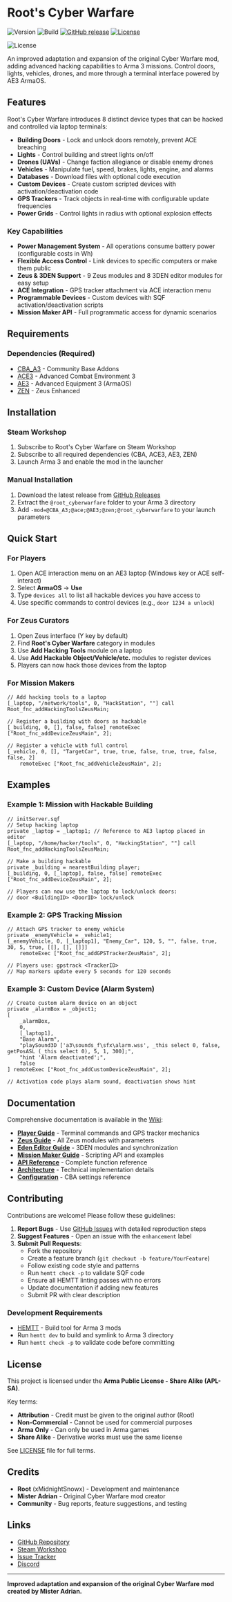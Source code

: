 # Root's Cyber Warfare

![Version](https://img.shields.io/badge/version-2.20.1-blue)
![Build](https://img.shields.io/badge/Build-Passing-green)
[![GitHub release](https://img.shields.io/github/release/A3-Root/Root_Cyberwarfare.svg)](https://github.com/A3-Root/Root_Cyberwarfare/releases)
[![License](https://img.shields.io/badge/License-APL--SA-blue.svg)](https://github.com/A3-Root/Root_Cyberwarfare/blob/master/LICENSE)

![License](https://data.bistudio.com/images/license/APL-SA.png)

An improved adaptation and expansion of the original Cyber Warfare mod, adding advanced hacking capabilities to Arma 3 missions. Control doors, lights, vehicles, drones, and more through a terminal interface powered by AE3 ArmaOS.

## Features

Root's Cyber Warfare introduces 8 distinct device types that can be hacked and controlled via laptop terminals:

- **Building Doors** - Lock and unlock doors remotely, prevent ACE breaching
- **Lights** - Control building and street lights on/off
- **Drones (UAVs)** - Change faction allegiance or disable enemy drones
- **Vehicles** - Manipulate fuel, speed, brakes, lights, engine, and alarms
- **Databases** - Download files with optional code execution
- **Custom Devices** - Create custom scripted devices with activation/deactivation code
- **GPS Trackers** - Track objects in real-time with configurable update frequencies
- **Power Grids** - Control lights in radius with optional explosion effects

### Key Capabilities

- **Power Management System** - All operations consume battery power (configurable costs in Wh)
- **Flexible Access Control** - Link devices to specific computers or make them public
- **Zeus & 3DEN Support** - 9 Zeus modules and 8 3DEN editor modules for easy setup
- **ACE Integration** - GPS tracker attachment via ACE interaction menu
- **Programmable Devices** - Custom devices with SQF activation/deactivation scripts
- **Mission Maker API** - Full programmatic access for dynamic scenarios

## Requirements

### Dependencies (Required)

- [CBA_A3](https://github.com/CBATeam/CBA_A3) - Community Base Addons
- [ACE3](https://github.com/acemod/ACE3) - Advanced Combat Environment 3
- [AE3](https://github.com/y0014984/Advanced-Equipment) - Advanced Equipment 3 (ArmaOS)
- [ZEN](https://github.com/zen-mod/ZEN) - Zeus Enhanced

## Installation

### Steam Workshop

1. Subscribe to Root's Cyber Warfare on Steam Workshop
2. Subscribe to all required dependencies (CBA, ACE3, AE3, ZEN)
3. Launch Arma 3 and enable the mod in the launcher

### Manual Installation

1. Download the latest release from [GitHub Releases](https://github.com/A3-Root/Root_Cyberwarfare/releases)
2. Extract the `@root_cyberwarfare` folder to your Arma 3 directory
3. Add `-mod=@CBA_A3;@ace;@AE3;@zen;@root_cyberwarfare` to your launch parameters

## Quick Start

### For Players

1. Open ACE interaction menu on an AE3 laptop (Windows key or ACE self-interact)
2. Select **ArmaOS** -> **Use**
3. Type `devices all` to list all hackable devices you have access to
4. Use specific commands to control devices (e.g., `door 1234 a unlock`)

### For Zeus Curators

1. Open Zeus interface (Y key by default)
2. Find **Root's Cyber Warfare** category in modules
3. Use **Add Hacking Tools** module on a laptop
4. Use **Add Hackable Object/Vehicle/etc.** modules to register devices
5. Players can now hack those devices from the laptop

### For Mission Makers

```sqf
// Add hacking tools to a laptop
[_laptop, "/network/tools", 0, "HackStation", ""] call Root_fnc_addHackingToolsZeusMain;

// Register a building with doors as hackable
[_building, 0, [], false, false] remoteExec ["Root_fnc_addDeviceZeusMain", 2];

// Register a vehicle with full control
[_vehicle, 0, [], "TargetCar", true, true, false, true, true, false, false, 2]
    remoteExec ["Root_fnc_addVehicleZeusMain", 2];
```

## Examples

### Example 1: Mission with Hackable Building

```sqf
// initServer.sqf
// Setup hacking laptop
private _laptop = _laptop1; // Reference to AE3 laptop placed in editor
[_laptop, "/home/hacker/tools", 0, "HackingStation", ""] call Root_fnc_addHackingToolsZeusMain;

// Make a building hackable
private _building = nearestBuilding player;
[_building, 0, [_laptop], false, false] remoteExec ["Root_fnc_addDeviceZeusMain", 2];

// Players can now use the laptop to lock/unlock doors:
// door <BuildingID> <DoorID> lock/unlock
```

### Example 2: GPS Tracking Mission

```sqf
// Attach GPS tracker to enemy vehicle
private _enemyVehicle = _vehicle1;
[_enemyVehicle, 0, [_laptop1], "Enemy_Car", 120, 5, "", false, true, 30, 5, true, [[], [], []]]
    remoteExec ["Root_fnc_addGPSTrackerZeusMain", 2];

// Players use: gpstrack <TrackerID>
// Map markers update every 5 seconds for 120 seconds
```

### Example 3: Custom Device (Alarm System)

```sqf
// Create custom alarm device on an object
private _alarmBox = _object1;
[
    _alarmBox,
    0,
    [_laptop1],
    "Base Alarm",
    "playSound3D ['a3\sounds_f\sfx\alarm.wss', _this select 0, false, getPosASL (_this select 0), 5, 1, 300];",
    "hint 'Alarm deactivated';",
    false
] remoteExec ["Root_fnc_addCustomDeviceZeusMain", 2];

// Activation code plays alarm sound, deactivation shows hint
```

## Documentation

Comprehensive documentation is available in the [Wiki](https://github.com/A3-Root/Root_Cyberwarfare/wiki):

- **[Player Guide](wiki/Player-Guide.md)** - Terminal commands and GPS tracker mechanics
- **[Zeus Guide](wiki/Zeus-Guide.md)** - All Zeus modules with parameters
- **[Eden Editor Guide](wiki/Eden-Editor-Guide.md)** - 3DEN modules and synchronization
- **[Mission Maker Guide](wiki/Mission-Maker-Guide.md)** - Scripting API and examples
- **[API Reference](wiki/API-Reference.md)** - Complete function reference
- **[Architecture](wiki/Architecture.md)** - Technical implementation details
- **[Configuration](wiki/Configuration.md)** - CBA settings reference

## Contributing

Contributions are welcome! Please follow these guidelines:

1. **Report Bugs** - Use [GitHub Issues](https://github.com/A3-Root/Root_Cyberwarfare/issues) with detailed reproduction steps
2. **Suggest Features** - Open an issue with the `enhancement` label
3. **Submit Pull Requests**:
   - Fork the repository
   - Create a feature branch (`git checkout -b feature/YourFeature`)
   - Follow existing code style and patterns
   - Run `hemtt check -p` to validate SQF code
   - Ensure all HEMTT linting passes with no errors
   - Update documentation if adding new features
   - Submit PR with clear description

### Development Requirements

- [HEMTT](https://github.com/BrettMayson/HEMTT) - Build tool for Arma 3 mods
- Run `hemtt dev` to build and symlink to Arma 3 directory
- Run `hemtt check -p` to validate code before committing

## License

This project is licensed under the **Arma Public License - Share Alike (APL-SA)**.

Key terms:
- **Attribution** - Credit must be given to the original author (Root)
- **Non-Commercial** - Cannot be used for commercial purposes
- **Arma Only** - Can only be used in Arma games
- **Share Alike** - Derivative works must use the same license

See [LICENSE](LICENSE) file for full terms.

## Credits

- **Root** (xMidnightSnowx) - Development and maintenance
- **Mister Adrian** - Original Cyber Warfare mod creator
- **Community** - Bug reports, feature suggestions, and testing

## Links

- [GitHub Repository](https://github.com/A3-Root/Root_Cyberwarfare)
- [Steam Workshop](https://steamcommunity.com/sharedfiles/filedetails/?id=XXXXXX)
- [Issue Tracker](https://github.com/A3-Root/Root_Cyberwarfare/issues)
- [Discord](https://discord.gg/77th-jsoc-official)

---

**Improved adaptation and expansion of the original Cyber Warfare mod created by Mister Adrian.**
